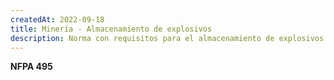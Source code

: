 ```yaml
---
createdAt: 2022-09-18
title: Minería - Almacenamiento de explosivos
description: Norma con requisitos para el almacenamiento de explosivos
---
```

**N﻿FPA 495**